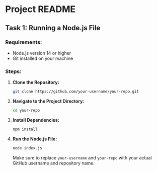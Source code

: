 # Project README

## Task 1: Running a Node.js File

### Requirements:
- Node.js version 14 or higher
- Git installed on your machine

### Steps:
1. **Clone the Repository:**
   ```bash
   git clone https://github.com/your-username/your-repo.git
   ```

2. **Navigate to the Project Directory:**
   ```bash
   cd your-repo
   ```

3. **Install Dependencies:**
   ```bash
   npm install
   ```

4. **Run the Node.js File:**
   ```bash
   node index.js
   ```

   Make sure to replace `your-username` and `your-repo` with your actual GitHub username and repository name.

#
